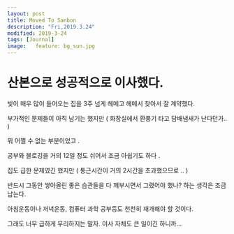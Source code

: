 ```yaml
---
layout: post
title: Moved To Sanbon
description: "Fri,2019.3.24"
modified: 2019-3-24
tags: [Journal]
image:   feature: bg_sun.jpg
---
```


# 산본으로 성공적으로 이사했다. 

빛이 매우 많이 들어오는 집을 3주 넘게 헤메고 헤메서 찾아서 잘 계약했다.

부가적인 문제들이 아직 남기는 했지만 ( 화장실에서 환풍기 타고 담배냄새가 난다던가.. )

뭐 어쩔 수 없는 부분이었고 . 

공부와 블로깅을 거의 12일 정도 쉬어서 조금 아쉽기도 하다 . 

집도 급한 문제였긴 했지만 ( 통근시간이 거의 2시간을 초과했으므로 .. )

반드시 그동안 쌓아올린 좋은 습관들을 다 꺠부시면서 그랬어야 했나? 하는 생각은 조금 남는다. 

아침운동이나 저녁운동, 컴퓨터 과학 공부등도 천천히 재개해야 할 것이다. 

그래도 너무 급하게 무리하지는 말자. 이사 자체도 큰 일이긴 하니까... 


